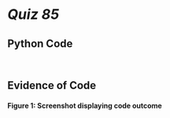 # *Quiz 85* #

## Python Code
```.py



```

## Evidence of Code

#### Figure 1: Screenshot displaying code outcome



